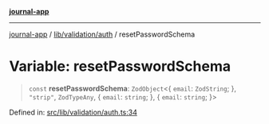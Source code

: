 [**journal-app**](../../../../README.md)

***

[journal-app](../../../../modules.md) / [lib/validation/auth](../README.md) / resetPasswordSchema

# Variable: resetPasswordSchema

> `const` **resetPasswordSchema**: `ZodObject`\<\{ `email`: `ZodString`; \}, `"strip"`, `ZodTypeAny`, \{ `email`: `string`; \}, \{ `email`: `string`; \}\>

Defined in: [src/lib/validation/auth.ts:34](https://github.com/FullStackExam/shamiri-journaling/blob/2429a79bf524ec1d1bc42e8c42aa2b20457e1d23/src/lib/validation/auth.ts#L34)
